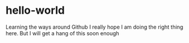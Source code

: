 # hello-world
Learning the ways around Github
I really hope I am doing the right thing here.
But I will get a hang of this soon enough
